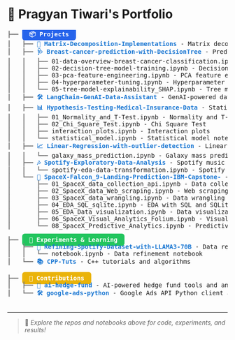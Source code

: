 # 👋 Pragyan Tiwari's Portfolio

<pre style="font-family:Menlo,'DejaVu Sans Mono',consolas,'Courier New',monospace">
<span style="color: #808080; text-decoration-color: #808080">┣━━ </span><span style="background: #2563eb; color: white; border-radius: 6px; padding: 6px 16px; font-weight: bold;">📦 Projects</span>
<span style="color: #808080; text-decoration-color: #808080">┃   ┣━━ </span><span style="font-weight: bold; color: #1976d2;"><a href="Matrix-Decomposition-Implementations" style="color: #1976d2; text-decoration: none;">🧮 Matrix-Decomposition-Implementations</a></span> - Matrix decomposition algorithms
<span style="color: #808080; text-decoration-color: #808080">┃   ┣━━ </span><span style="font-weight: bold; color: #1976d2;"><a href="Breast-cancer-prediction-with-DecisionTree" style="color: #1976d2; text-decoration: none;">🩺 Breast-cancer-prediction-with-DecisionTree</a></span> - Predict breast cancer using decision tree models
<span style="color: #808080; text-decoration-color: #808080">┃   ┃   ┣━━ </span>01-data-overview-breast-cancer-classification.ipynb - Data overview and exploration notebook
<span style="color: #808080; text-decoration-color: #808080">┃   ┃   ┣━━ </span>02-decision-tree-model-training.ipynb - Decision tree model training
<span style="color: #808080; text-decoration-color: #808080">┃   ┃   ┣━━ </span>03-pca-feature-engineering.ipynb - PCA feature engineering
<span style="color: #808080; text-decoration-color: #808080">┃   ┃   ┣━━ </span>04-hyperparameter-tuning.ipynb - Hyperparameter tuning
<span style="color: #808080; text-decoration-color: #808080">┃   ┃   ┗━━ </span>05-tree-model-explainability_SHAP.ipynb - Tree model explainability with SHAP
<span style="color: #808080; text-decoration-color: #808080">┃   ┣━━ </span><span style="font-weight: bold; color: #1976d2;"><a href="LangChain-GenAI-Data-Assistant" style="color: #1976d2; text-decoration: none;">🛠️ LangChain-GenAI-Data-Assistant</a></span> - GenAI-powered data assistant using LangChain
<span style="color: #808080; text-decoration-color: #808080">┃   ┣━━ </span><span style="font-weight: bold; color: #1976d2;"><a href="Hypothesis-Testing-Medical-Insurance-Data" style="color: #1976d2; text-decoration: none;">📊 Hypothesis-Testing-Medical-Insurance-Data</a></span> - Statistical hypothesis testing on medical insurance datasets
<span style="color: #808080; text-decoration-color: #808080">┃   ┃   ┣━━ </span>01_Normality_and_T-Test.ipynb - Normality and T-Test analysis
<span style="color: #808080; text-decoration-color: #808080">┃   ┃   ┣━━ </span>02_Chi_Square_Test.ipynb - Chi Square Test
<span style="color: #808080; text-decoration-color: #808080">┃   ┃   ┣━━ </span>interaction_plots.ipynb - Interaction plots
<span style="color: #808080; text-decoration-color: #808080">┃   ┃   ┗━━ </span>statistical_model.ipynb - Statistical model notebook
<span style="color: #808080; text-decoration-color: #808080">┃   ┣━━ </span><span style="font-weight: bold; color: #1976d2;"><a href="Linear-Regression-with-outlier-detection" style="color: #1976d2; text-decoration: none;">📈 Linear-Regression-with-outlier-detection</a></span> - Linear regression analysis with outlier detection
<span style="color: #808080; text-decoration-color: #808080">┃   ┃   ┗━━ </span>galaxy_mass_prediction.ipynb - Galaxy mass prediction notebook
<span style="color: #808080; text-decoration-color: #808080">┃   ┣━━ </span><span style="font-weight: bold; color: #1976d2;"><a href="Spotify-Exploratory-Data-Analysis" style="color: #1976d2; text-decoration: none;">🎶 Spotify-Exploratory-Data-Analysis</a></span> - Spotify music data analysis
<span style="color: #808080; text-decoration-color: #808080">┃   ┃   ┗━━ </span>spotify-eda-data-transformation.ipynb - Spotify data transformation notebook
<span style="color: #808080; text-decoration-color: #808080">┃   ┗━━ </span><span style="font-weight: bold; color: #1976d2;"><a href="SpaceX-Falcon_9-Landing-Prediction-IBM-Capstone-" style="color: #1976d2; text-decoration: none;">🚀 SpaceX-Falcon_9-Landing-Prediction-IBM-Capstone-</a></span> - SpaceX Falcon 9 landing prediction
<span style="color: #808080; text-decoration-color: #808080">┃       ┣━━ </span>01_SpaceX_data_collection_api.ipynb - Data collection API
<span style="color: #808080; text-decoration-color: #808080">┃       ┣━━ </span>02_SpaceX_data_Web_scraping.ipynb - Web scraping
<span style="color: #808080; text-decoration-color: #808080">┃       ┣━━ </span>03_SpaceX_data_wrangling.ipynb - Data wrangling
<span style="color: #808080; text-decoration-color: #808080">┃       ┣━━ </span>04_EDA_SQL_sqlite.ipynb - EDA with SQL and SQLite
<span style="color: #808080; text-decoration-color: #808080">┃       ┣━━ </span>05_EDA_Data_visualization.ipynb - Data visualization
<span style="color: #808080; text-decoration-color: #808080">┃       ┣━━ </span>06_SpaceX_Visual_Analytics_Folium.ipynb - Visual analytics with Folium
<span style="color: #808080; text-decoration-color: #808080">┃       ┗━━ </span>08_SpaceX_Predictive_Analytics.ipynb - Predictive analytics

<span style="color: #808080; text-decoration-color: #808080">┣━━ </span><span style="background: #22c55e; color: white; border-radius: 6px; padding: 6px 16px; font-weight: bold;">🧪 Experiments & Learning</span>
<span style="color: #808080; text-decoration-color: #808080">┃   ┣━━ </span><span style="font-weight: bold; color: #1976d2;"><a href="Refining-Spotify-Dataset-with-LLAMA3-70B" style="color: #1976d2; text-decoration: none;">🎵 Refining-Spotify-Dataset-with-LLAMA3-70B</a></span> - Data refinement with LLMs
<span style="color: #808080; text-decoration-color: #808080">┃   ┃   ┗━━ </span>notebook.ipynb - Data refinement notebook
<span style="color: #808080; text-decoration-color: #808080">┃   ┗━━ </span><span style="font-weight: bold; color: #1976d2;"><a href="CPP-Tuts" style="color: #1976d2; text-decoration: none;">📚 CPP-Tuts</a></span> - C++ tutorials and algorithms

<span style="color: #808080; text-decoration-color: #808080">┣━━ </span><span style="background: #eab308; color: white; border-radius: 6px; padding: 6px 16px; font-weight: bold;">🤝 Contributions</span>
<span style="color: #808080; text-decoration-color: #808080">┃   ┣━━ </span><span style="font-weight: bold; color: #1976d2;"><a href="ai-hedge-fund" style="color: #1976d2; text-decoration: none;">💼 ai-hedge-fund</a></span> - AI-powered hedge fund tools and analytics
<span style="color: #808080; text-decoration-color: #808080">┃   ┗━━ </span><span style="font-weight: bold; color: #1976d2;"><a href="google-ads-python" style="color: #1976d2; text-decoration: none;">🛠️ google-ads-python</a></span> - Google Ads API Python client and examples

</pre>

---

> 🌟 <i>Explore the repos and notebooks above for code, experiments, and results!</i>
